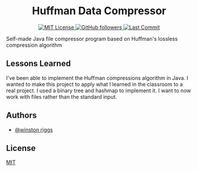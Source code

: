 <h1 align="center">Huffman Data Compressor</h1>

<p align="center">
  <a href="https://github.com/wriggs12/Huffman-Data-Compressor/blob/master/LICENSE">
    <img src="https://img.shields.io/github/license/wriggs12/Huffman-Data-Compressor" alt="MIT License">
  </a>
  <a href="https://github.com/wriggs12">
    <img alt="GitHub followers" src="https://img.shields.io/github/followers/wriggs12?style=social">
  </a>
  <a href="https://github.com/wriggs12">
    <img alt="Last Commit" src="https://img.shields.io/github/last-commit/wriggs12/Huffman-Data-Compressor">
  </a>
</p>

Self-made Java file compressor program based on Huffman's lossless compression algorithm


## Lessons Learned

I've been able to implement the Huffman compressions algorithm in Java. I wanted to make this project to apply what I learned in the classroom to a real project. I used a binary tree and hashmap to implement it. I want to now work with files rather than the standard input.

## Authors

- [@winston riggs](https://github.com/wriggs12)


## License

[MIT](https://choosealicense.com/licenses/mit/)
